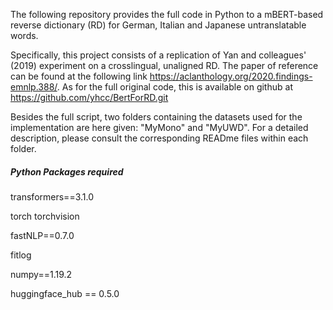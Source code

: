 The following repository provides the full code in Python to a mBERT-based reverse dictionary (RD) for German, Italian and Japanese untranslatable words.

Specifically, this project consists of a replication of Yan and colleagues' (2019) experiment on a crosslingual, unaligned RD. 
The paper of reference can be found at the following link https://aclanthology.org/2020.findings-emnlp.388/. 
As for the full original code, this is available on github at https://github.com/yhcc/BertForRD.git 

Besides the full script, two folders containing the datasets used for the implementation are here given: "MyMono" and "MyUWD". For a detailed description, please consult the corresponding READme files within each folder.

##### Python Packages required
transformers==3.1.0

torch torchvision

fastNLP==0.7.0

fitlog

numpy==1.19.2

huggingface_hub == 0.5.0






